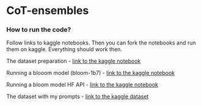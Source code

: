 # CoT-ensembles

### How to run the code?

Follow links to kaggle notebooks. Then you can fork the notebooks and run them on kaggle. Everything should work then.

The dataset preparation - [link to the kaggle notebook](https://www.kaggle.com/code/manwithaflower/prompts-dataset-preparation)

Running a blooom model (bloom-1b7) - [link to the kaggle notebook](https://www.kaggle.com/code/manwithaflower/bloom-1b7-gsm8k)

Running a bloom model HF API - [link to the kaggle notebook](https://www.kaggle.com/code/manwithaflower/bloom-hf-api-gsm8k)

The dataset with my prompts - [link to the kaggle dataset](https://www.kaggle.com/datasets/manwithaflower/gsm8k-dataset)
